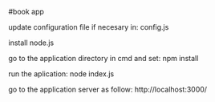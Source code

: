 #book app

update configuration file if necesary in: config.js

install node.js

go to the application directory in cmd and set: npm install

run the aplication: 
node index.js

go to the application server as follow: http://localhost:3000/

